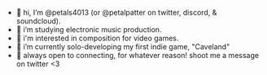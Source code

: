 - 👋 hi, I’m @petals4013 (or @petalpatter on twitter, discord, & soundcloud).
- 🏫 i’m studying electronic music production.
- 🌟 i'm interested in composition for video games.
- 🌱 i’m currently solo-developing my first indie game, "Caveland"
- 💌 always open to connecting, for whatever reason! shoot me a message on twitter <3

<!---
petals4013/petals4013 is a ✨ special ✨ repository because its `README.md` (this file) appears on your GitHub profile.
You can click the Preview link to take a look at your changes.
--->
